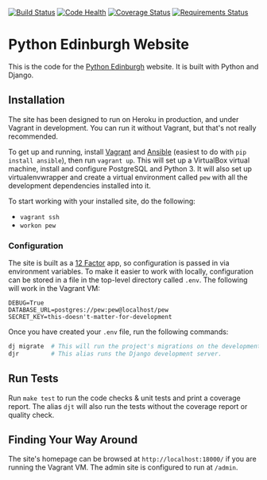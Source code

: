[![Build Status](https://img.shields.io/travis/python-edinburgh/pythonedinburgh/master.svg)](https://travis-ci.org/python-edinburgh/pythonedinburgh)
[![Code Health](https://landscape.io/github/python-edinburgh/pythonedinburgh/master/landscape.svg)](https://landscape.io/github/python-edinburgh/pythonedinburgh/master)
[![Coverage Status](https://img.shields.io/coveralls/python-edinburgh/pythonedinburgh/master.svg)](https://coveralls.io/r/python-edinburgh/pythonedinburgh?branch=master)
[![Requirements Status](https://requires.io/github/python-edinburgh/pythonedinburgh/requirements.svg?branch=master)](https://requires.io/github/python-edinburgh/pythonedinburgh/requirements/?branch=master)

# Python Edinburgh Website

This is the code for the [Python Edinburgh](http://www.pythonedinburgh.org) website. It is built with Python and
Django.


##  Installation

The site has been designed to run on Heroku in production, and under Vagrant
in development. You can run it without Vagrant, but that's not
really recommended.

To get up and running, install
[Vagrant](https://www.vagrantup.com/) and
[Ansible](http://docs.ansible.com/)
(easiest to do with `pip install ansible`), then run `vagrant up`.
This will set up a VirtualBox
virtual machine, install and configure PostgreSQL and Python 3. It will also
set up virtualenvwrapper and create a virtual environment called `pew` with
all the development dependencies installed into it.

To start working with your installed site, do the following:

* `vagrant ssh`
* `workon pew`

### Configuration

The site is built as a [12 Factor](http://12factor.net/) app, so configuration
is passed in via environment variables. To make it easier to work with locally,
configuration can be stored in a file in the top-level directory called `.env`.
The following will work in the Vagrant VM:

```
DEBUG=True
DATABASE_URL=postgres://pew:pew@localhost/pew
SECRET_KEY=this-doesn't-matter-for-development
```

Once you have created your `.env` file, run the following commands:

```bash
dj migrate  # This will run the project's migrations on the development db.
djr         # This alias runs the Django development server.
```

## Run Tests

Run `make test` to run the code checks & unit tests and print a coverage
report. The alias `djt` will also run the tests without the coverage report or
quality check.


## Finding Your Way Around

The site's homepage can be browsed at `http://localhost:18000/` if you are
running the Vagrant VM. The admin site is configured to run at `/admin`.
